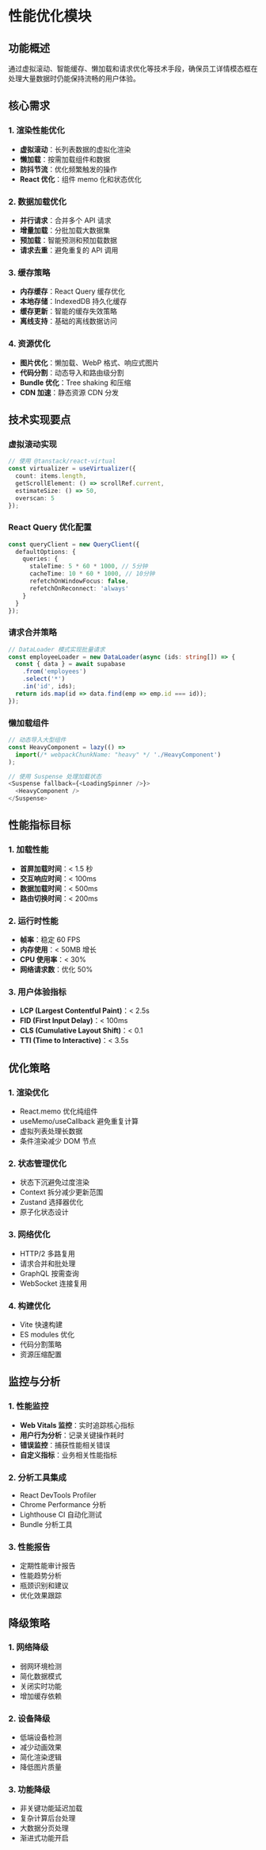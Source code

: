 # 性能优化模块

## 功能概述
通过虚拟滚动、智能缓存、懒加载和请求优化等技术手段，确保员工详情模态框在处理大量数据时仍能保持流畅的用户体验。

## 核心需求

### 1. 渲染性能优化
- **虚拟滚动**：长列表数据的虚拟化渲染
- **懒加载**：按需加载组件和数据
- **防抖节流**：优化频繁触发的操作
- **React 优化**：组件 memo 化和状态优化

### 2. 数据加载优化
- **并行请求**：合并多个 API 请求
- **增量加载**：分批加载大数据集
- **预加载**：智能预测和预加载数据
- **请求去重**：避免重复的 API 调用

### 3. 缓存策略
- **内存缓存**：React Query 缓存优化
- **本地存储**：IndexedDB 持久化缓存
- **缓存更新**：智能的缓存失效策略
- **离线支持**：基础的离线数据访问

### 4. 资源优化
- **图片优化**：懒加载、WebP 格式、响应式图片
- **代码分割**：动态导入和路由级分割
- **Bundle 优化**：Tree shaking 和压缩
- **CDN 加速**：静态资源 CDN 分发

## 技术实现要点

### 虚拟滚动实现
```typescript
// 使用 @tanstack/react-virtual
const virtualizer = useVirtualizer({
  count: items.length,
  getScrollElement: () => scrollRef.current,
  estimateSize: () => 50,
  overscan: 5
});
```

### React Query 优化配置
```typescript
const queryClient = new QueryClient({
  defaultOptions: {
    queries: {
      staleTime: 5 * 60 * 1000, // 5分钟
      cacheTime: 10 * 60 * 1000, // 10分钟
      refetchOnWindowFocus: false,
      refetchOnReconnect: 'always'
    }
  }
});
```

### 请求合并策略
```typescript
// DataLoader 模式实现批量请求
const employeeLoader = new DataLoader(async (ids: string[]) => {
  const { data } = await supabase
    .from('employees')
    .select('*')
    .in('id', ids);
  return ids.map(id => data.find(emp => emp.id === id));
});
```

### 懒加载组件
```typescript
// 动态导入大型组件
const HeavyComponent = lazy(() => 
  import(/* webpackChunkName: "heavy" */ './HeavyComponent')
);

// 使用 Suspense 处理加载状态
<Suspense fallback={<LoadingSpinner />}>
  <HeavyComponent />
</Suspense>
```

## 性能指标目标

### 1. 加载性能
- **首屏加载时间**：< 1.5 秒
- **交互响应时间**：< 100ms
- **数据加载时间**：< 500ms
- **路由切换时间**：< 200ms

### 2. 运行时性能
- **帧率**：稳定 60 FPS
- **内存使用**：< 50MB 增长
- **CPU 使用率**：< 30%
- **网络请求数**：优化 50%

### 3. 用户体验指标
- **LCP (Largest Contentful Paint)**：< 2.5s
- **FID (First Input Delay)**：< 100ms
- **CLS (Cumulative Layout Shift)**：< 0.1
- **TTI (Time to Interactive)**：< 3.5s

## 优化策略

### 1. 渲染优化
- React.memo 优化纯组件
- useMemo/useCallback 避免重复计算
- 虚拟列表处理长数据
- 条件渲染减少 DOM 节点

### 2. 状态管理优化
- 状态下沉避免过度渲染
- Context 拆分减少更新范围
- Zustand 选择器优化
- 原子化状态设计

### 3. 网络优化
- HTTP/2 多路复用
- 请求合并和批处理
- GraphQL 按需查询
- WebSocket 连接复用

### 4. 构建优化
- Vite 快速构建
- ES modules 优化
- 代码分割策略
- 资源压缩配置

## 监控与分析

### 1. 性能监控
- **Web Vitals 监控**：实时追踪核心指标
- **用户行为分析**：记录关键操作耗时
- **错误监控**：捕获性能相关错误
- **自定义指标**：业务相关性能指标

### 2. 分析工具集成
- React DevTools Profiler
- Chrome Performance 分析
- Lighthouse CI 自动化测试
- Bundle 分析工具

### 3. 性能报告
- 定期性能审计报告
- 性能趋势分析
- 瓶颈识别和建议
- 优化效果跟踪

## 降级策略

### 1. 网络降级
- 弱网环境检测
- 简化数据模式
- 关闭实时功能
- 增加缓存依赖

### 2. 设备降级
- 低端设备检测
- 减少动画效果
- 简化渲染逻辑
- 降低图片质量

### 3. 功能降级
- 非关键功能延迟加载
- 复杂计算后台处理
- 大数据分页处理
- 渐进式功能开启